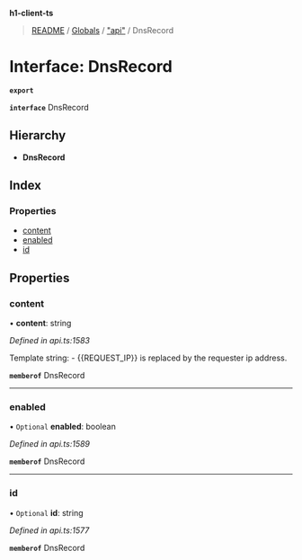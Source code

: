 **h1-client-ts**

> [README](../README.md) / [Globals](../globals.md) / ["api"](../modules/_api_.md) / DnsRecord

# Interface: DnsRecord

**`export`** 

**`interface`** DnsRecord

## Hierarchy

* **DnsRecord**

## Index

### Properties

* [content](_api_.dnsrecord.md#content)
* [enabled](_api_.dnsrecord.md#enabled)
* [id](_api_.dnsrecord.md#id)

## Properties

### content

•  **content**: string

*Defined in api.ts:1583*

Template string: - {{REQUEST_IP}} is replaced by the requester ip address.

**`memberof`** DnsRecord

___

### enabled

• `Optional` **enabled**: boolean

*Defined in api.ts:1589*

**`memberof`** DnsRecord

___

### id

• `Optional` **id**: string

*Defined in api.ts:1577*

**`memberof`** DnsRecord
